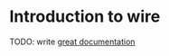 # Introduction to wire

TODO: write [great documentation](http://jacobian.org/writing/great-documentation/what-to-write/)
